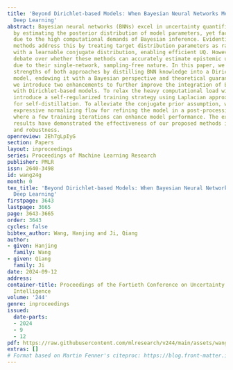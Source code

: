 ```yaml
---
title: 'Beyond Dirichlet-based Models: When Bayesian Neural Networks Meet Evidential
  Deep Learning'
abstract: Bayesian neural networks (BNNs) excel in uncertainty quantification (UQ)
  by estimating the posterior distribution of model parameters, yet face challenges
  due to the high computational demands of Bayesian inference. Evidential deep learning
  methods address this by treating target distribution parameters as random variables
  with a learnable conjugate distribution, enabling efficient UQ. However, there’s
  debate over whether these methods can accurately estimate epistemic uncertainty
  due to their single-network, sampling-free nature. In this paper, we combine the
  strengths of both approaches by distilling BNN knowledge into a Dirichlet-based
  model, endowing it with a Bayesian perspective and theoretical guarantees. Additionally,
  we introduce two enhancements to further improve the integration of Bayesian UQ
  with Dirichlet-based models. To relax the heavy computational load with BNNs, we
  introduce a self-regularized training strategy using Laplacian approximation (LA)
  for self-distillation. To alleviate the conjugate prior assumption, we employ an
  expressive normalizing flow for refining the model in a post-processing manner,
  where a few training iterations can enhance model performance. The experimental
  results have demonstrated the effectiveness of our proposed methods in both UQ accuracy
  and robustness.
openreview: 2Eh7gLpIyG
section: Papers
layout: inproceedings
series: Proceedings of Machine Learning Research
publisher: PMLR
issn: 2640-3498
id: wang24g
month: 0
tex_title: 'Beyond Dirichlet-based Models: When Bayesian Neural Networks Meet Evidential
  Deep Learning'
firstpage: 3643
lastpage: 3665
page: 3643-3665
order: 3643
cycles: false
bibtex_author: Wang, Hanjing and Ji, Qiang
author:
- given: Hanjing
  family: Wang
- given: Qiang
  family: Ji
date: 2024-09-12
address:
container-title: Proceedings of the Fortieth Conference on Uncertainty in Artificial
  Intelligence
volume: '244'
genre: inproceedings
issued:
  date-parts:
  - 2024
  - 9
  - 12
pdf: https://raw.githubusercontent.com/mlresearch/v244/main/assets/wang24g/wang24g.pdf
extras: []
# Format based on Martin Fenner's citeproc: https://blog.front-matter.io/posts/citeproc-yaml-for-bibliographies/
---
```

